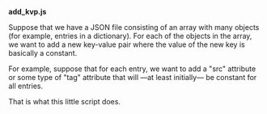 **add_kvp.js**

Suppose that we have a JSON file consisting of
an array with many objects (for example, entries
in a dictionary). For each of the objects in the
array, we want to add a new key-value pair where
the value of the new key is basically a constant.

For example, suppose that for each entry, we want
to add a "src" attribute or some type of "tag"
attribute that will —at least initially— be
constant for all entries.

That is what this little script does.

